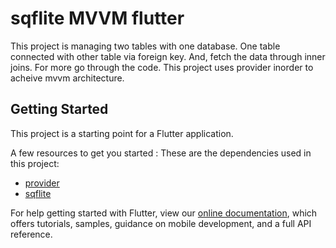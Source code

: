 # sqflite MVVM flutter

This project is managing two tables with one database. One table connected with other table via foreign key. And, fetch the data through inner joins. For more go through the code. This project uses provider inorder to acheive mvvm architecture.


## Getting Started

This project is a starting point for a Flutter application.

A few resources to get you started :
These are the dependencies used in this project: 

- [provider](https://pub.dev/packages/provider)
- [sqflite](https://pub.dev/packages/sqflite)




For help getting started with Flutter, view our
[online documentation](https://flutter.dev/docs), which offers tutorials,
samples, guidance on mobile development, and a full API reference.
